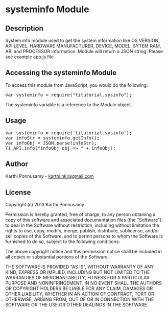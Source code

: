 # systeminfo Module

## Description

System info module used to get the system information like OS VERSION, API LEVEL, HARDWARE MANUFACTURER,
DEVICE, MODEL, SYTEM RAM, ABI and PROCESSOR information. Module will return a JSON string. Please see example app.js file

## Accessing the systeminfo Module

To access this module from JavaScript, you would do the following:
<pre>
var systeminfo = require("titutorial.sysinfo");
</pre>
The systeminfo variable is a reference to the Module object.	

## Usage
<pre>
var systeminfo = require('titutorial.sysinfo');
var infoStr = systeminfo.getInfo();
var infoObj = JSON.parse(infoStr);
Ti.API.info("infoObj obj => " + infoObj);
</pre>
## Author

Karthi Ponnusamy - karthi.nkl@gmail.com

## License

Copyright (c) 2013 Karthi Ponnusamy

Permission is hereby granted, free of charge, to any person obtaining a copy of this software and associated documentation files (the "Software"), to deal in the Software without restriction, including without limitation the rights to use, copy, modify, merge, publish, distribute, sublicense, and/or sell copies of the Software, and to permit persons to whom the Software is furnished to do so, subject to the following conditions:

The above copyright notice and this permission notice shall be included in all copies or substantial portions of the Software.

THE SOFTWARE IS PROVIDED "AS IS", WITHOUT WARRANTY OF ANY KIND, EXPRESS OR IMPLIED, INCLUDING BUT NOT LIMITED TO THE WARRANTIES OF MERCHANTABILITY, FITNESS FOR A PARTICULAR PURPOSE AND NONINFRINGEMENT. IN NO EVENT SHALL THE AUTHORS OR COPYRIGHT HOLDERS BE LIABLE FOR ANY CLAIM, DAMAGES OR OTHER LIABILITY, WHETHER IN AN ACTION OF CONTRACT, TORT OR OTHERWISE, ARISING FROM, OUT OF OR IN CONNECTION WITH THE SOFTWARE OR THE USE OR OTHER DEALINGS IN THE SOFTWARE.

